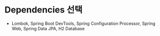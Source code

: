# Dependencies 선택 

* Lombok, Spring Boot DevTools, Spring Configuration Processor, Spring Web, Spring Data JPA, H2 Database
